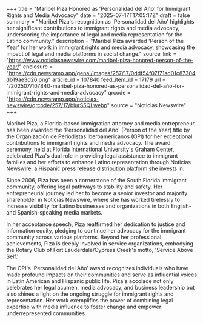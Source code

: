 +++
title = "Maribel Piza Honored as 'Personalidad del Año' for Immigrant Rights and Media Advocacy"
date = "2025-07-17T17:05:17Z"
draft = false
summary = "Maribel Piza's recognition as 'Personalidad del Año' highlights her significant contributions to immigrant rights and media advocacy, underscoring the importance of legal and media representation for the Latino community."
description = "Maribel Piza awarded 'Person of the Year' for her work in immigrant rights and media advocacy, showcasing the impact of legal and media platforms in social change."
source_link = "https://www.noticiasnewswire.com/maribel-piza-honored-person-of-the-year/"
enclosure = "https://cdn.newsramp.app/genai/images/257/17/0ddf54f07f71ad01c87304db19ae3d26.png"
article_id = 107840
feed_item_id = 17179
url = "/202507/107840-maribel-piza-honored-as-personalidad-del-año-for-immigrant-rights-and-media-advocacy"
qrcode = "https://cdn.newsramp.app/noticias-newswire/qrcode/257/17/blurS5QI.webp"
source = "Noticias Newswire"
+++

<p>Maribel Piza, a Florida-based immigration attorney and media entrepreneur, has been awarded the 'Personalidad del Año' (Person of the Year) title by the Organización de Periodistas Iberoamericanos (OPI) for her exceptional contributions to immigrant rights and media advocacy. The award ceremony, held at Florida International University's Graham Center, celebrated Piza's dual role in providing legal assistance to immigrant families and her efforts to enhance Latino representation through Noticias Newswire, a Hispanic press release distribution platform she invests in.</p><p>Since 2006, Piza has been a cornerstone of the South Florida immigrant community, offering legal pathways to stability and safety. Her entrepreneurial journey led her to become a senior investor and majority shareholder in Noticias Newswire, where she has worked tirelessly to increase visibility for Latino businesses and organizations in both English- and Spanish-speaking media markets.</p><p>In her acceptance speech, Piza reaffirmed her dedication to justice and information equity, pledging to continue her advocacy for the immigrant community across various platforms. Beyond her professional achievements, Piza is deeply involved in service organizations, embodying the Rotary Club of Fort Lauderdale/Cypress Creek's motto, 'Service Above Self.'</p><p>The OPI's 'Personalidad del Año' award recognizes individuals who have made profound impacts on their communities and serve as influential voices in Latin American and Hispanic public life. Piza's accolade not only celebrates her legal acumen, media advocacy, and business leadership but also shines a light on the ongoing struggle for immigrant rights and representation. Her work exemplifies the power of combining legal expertise with media influence to foster change and empower underrepresented communities.</p>